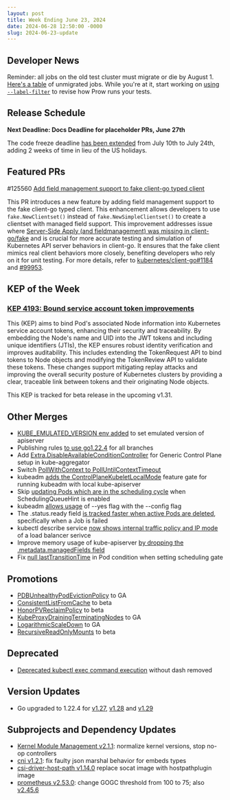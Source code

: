 ```yaml
---
layout: post
title: Week Ending June 23, 2024
date: 2024-06-28 12:50:00 -0000
slug: 2024-06-23-update
---
```


## Developer News

Reminder: all jobs on the old test cluster must migrate or die by August 1. [Here's a table](https://github.com/kubernetes/test-infra/blob/master/docs/job-migration-todo.md) of unmigrated jobs.  While you're at it, start working on [using `--label-filter`](https://groups.google.com/a/kubernetes.io/g/dev/c/uBP23XSbypo) to revise how Prow runs your tests.

## Release Schedule

**Next Deadline: Docs Deadline for placeholder PRs, June 27th**

The code freeze deadline [has been extended](https://groups.google.com/a/kubernetes.io/g/dev/c/m_p2IsuDm-Q) from July 10th to July 24th, adding 2 weeks of time in lieu of the US holidays.

## Featured PRs

#125560 [Add field management support to fake client-go typed client](https://github.com/kubernetes/kubernetes/pull/125560)

This PR introduces a new feature by adding field management support to the fake client-go typed client. This enhancement allows developers to use `fake.NewClientset()` instead of `fake.NewSimpleClientset()` to create a clientset with managed field support. This improvement addresses issue where [Server-Side Apply (and fieldmanagement) was missing in client-go/fake](https://github.com/kubernetes/kubernetes/issues/115598) and is crucial for more accurate testing and simulation of Kubernetes API server behaviors in client-go. It ensures that the fake client mimics real client behaviors more closely, benefiting developers who rely on it for unit testing. For more details, refer to [kubernetes/client-go#1184](https://github.com/kubernetes/client-go/issues/1184) and [#99953](https://github.com/kubernetes/kubernetes/issues/99953).

## KEP of the Week

### [KEP 4193: Bound service account token improvements](https://github.com/kubernetes/enhancements/blob/master/keps/sig-auth/4193-bound-service-account-token-improvements/)

This (KEP) aims to bind Pod's associated Node information into Kubernetes service account tokens, enhancing their security and traceability. By embedding the Node's name and UID into the JWT tokens and including unique identifiers (JTIs), the KEP ensures robust identity verification and improves auditability. This includes extending the TokenRequest API to bind tokens to Node objects and modifying the TokenReview API to validate these tokens. These changes support mitigating replay attacks and improving the overall security posture of Kubernetes clusters by providing a clear, traceable link between tokens and their originating Node objects.

This KEP is tracked for beta release in the upcoming v1.31.

## Other Merges

* [KUBE_EMULATED_VERSION env added](https://github.com/kubernetes/kubernetes/pull/125742) to set emulated version of apiserver
* Publishing rules [to use go1.22.4](https://github.com/kubernetes/kubernetes/pull/125717) for all branches
* Add [Extra.DisableAvailableConditionController](https://github.com/kubernetes/kubernetes/pull/125650) for Generic Control Plane setup in kube-aggregator
* Switch [PollWithContext to PollUntilContextTimeout](https://github.com/kubernetes/kubernetes/pull/125627)
* kubeadm [adds the ControlPlaneKubeletLocalMode](https://github.com/kubernetes/kubernetes/pull/125582) feature gate for running kubeadm with local kube-apiserver
* Skip [updating Pods which are in the scheduling cycle](https://github.com/kubernetes/kubernetes/pull/125578) when SchedulingQueueHint is enabled
* kubeadm [allows usage](https://github.com/kubernetes/kubernetes/pull/125566) of --yes flag with the --config flag
* The .status.ready field [is tracked faster when active Pods are deleted](https://github.com/kubernetes/kubernetes/pull/125546), specifically when a Job is failed
* kubectl describe service [now shows internal traffic policy and IP mode](https://github.com/kubernetes/kubernetes/pull/125117) of a load balancer serivce
* Improve memory usage of kube-apiserver [by dropping the .metadata.managedFields field](https://github.com/kubernetes/kubernetes/pull/124667)
* Fix [null lastTransitionTime](https://github.com/kubernetes/kubernetes/pull/122636) in Pod condition when setting scheduling gate

## Promotions

* [PDBUnhealthyPodEvictionPolicy](https://github.com/kubernetes/kubernetes/pull/123428) to GA
* [ConsistentListFromCache](https://github.com/kubernetes/kubernetes/pull/123513) to beta
* [HonorPVReclaimPolicy](https://github.com/kubernetes/kubernetes/pull/124842) to beta
* [KubeProxyDrainingTerminatingNodes](https://github.com/kubernetes/kubernetes/pull/125082) to GA
* [LogarithmicScaleDown](https://github.com/kubernetes/kubernetes/pull/125459) to GA
* [RecursiveReadOnlyMounts](https://github.com/kubernetes/kubernetes/pull/125475) to beta

## Deprecated

* [Deprecated kubectl exec command execution](https://github.com/kubernetes/kubernetes/pull/125437) without dash removed

## Version Updates

* Go upgraded to 1.22.4 for [v1.27](https://github.com/kubernetes/kubernetes/pull/125701), [v1.28](https://github.com/kubernetes/kubernetes/pull/125670) and [v1.29](https://github.com/kubernetes/kubernetes/pull/125668)

## Subprojects and Dependency Updates

* [Kernel Module Management v2.1.1](https://github.com/kubernetes-sigs/kernel-module-management/releases/tag/v2.1.1): normalize kernel versions, stop no-op controllers
* [cni v1.2.1](https://github.com/containernetworking/cni/releases/tag/v1.2.1): fix faulty json marshal behavior for embeds types
* [csi-driver-host-path v1.14.0](https://github.com/kubernetes-csi/csi-driver-host-path/releases/tag/v1.14.0) replace socat image with hostpathplugin image
* [prometheus v2.53.0](https://github.com/prometheus/prometheus/releases/tag/v2.53.0): change GOGC threshold from 100 to 75; also [v2.45.6](https://github.com/prometheus/prometheus/releases/tag/v2.45.6)
